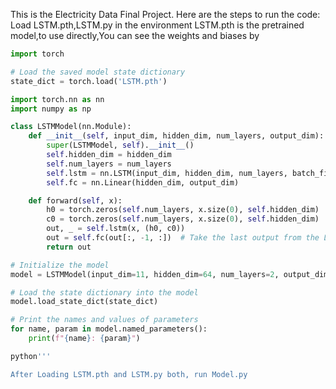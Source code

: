 This is the Electricity Data Final Project. Here are the steps to run the code:
Load LSTM.pth,LSTM.py in the environment
LSTM.pth is the pretrained model,to use directly,You can see the weights and biases by

```python
import torch

# Load the saved model state dictionary
state_dict = torch.load('LSTM.pth')

import torch.nn as nn
import numpy as np

class LSTMModel(nn.Module):
    def __init__(self, input_dim, hidden_dim, num_layers, output_dim):
        super(LSTMModel, self).__init__()
        self.hidden_dim = hidden_dim
        self.num_layers = num_layers
        self.lstm = nn.LSTM(input_dim, hidden_dim, num_layers, batch_first=True)
        self.fc = nn.Linear(hidden_dim, output_dim)

    def forward(self, x):
        h0 = torch.zeros(self.num_layers, x.size(0), self.hidden_dim)
        c0 = torch.zeros(self.num_layers, x.size(0), self.hidden_dim)
        out, _ = self.lstm(x, (h0, c0))
        out = self.fc(out[:, -1, :])  # Take the last output from the LSTM
        return out

# Initialize the model
model = LSTMModel(input_dim=11, hidden_dim=64, num_layers=2, output_dim=11)

# Load the state dictionary into the model
model.load_state_dict(state_dict)

# Print the names and values of parameters
for name, param in model.named_parameters():
    print(f"{name}: {param}")

python'''

After Loading LSTM.pth and LSTM.py both, run Model.py

